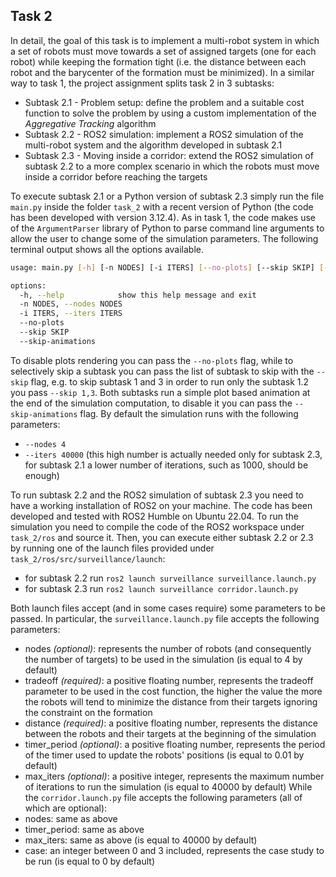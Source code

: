 ## Task 2

In detail, the goal of this task is to implement a multi-robot system in which a set of robots must move towards a set of assigned targets (one for each robot) while keeping the formation tight (i.e. the distance between each robot and the barycenter of the formation must be minimized). In a similar way to task 1, the project assignment splits task 2 in 3 subtasks:
- Subtask 2.1 - Problem setup: define the problem and a suitable cost function to solve the problem by using a custom implementation of the *Aggregative Tracking* algorithm
- Subtask 2.2 - ROS2 simulation: implement a ROS2 simulation of the multi-robot system and the algorithm developed in subtask 2.1
- Subtask 2.3 - Moving inside a corridor: extend the ROS2 simulation of subtask 2.2 to a more complex scenario in which the robots must move inside a corridor before reaching the targets

To execute subtask 2.1 or a Python version of subtask 2.3 simply run the file `main.py` inside the folder `task_2` with a recent version of Python (the code has been developed with version 3.12.4). As in task 1, the code makes use of the `ArgumentParser` library of Python to parse command line arguments to allow the user to change some of the simulation parameters. The following terminal output shows all the options available.
```bash
usage: main.py [-h] [-n NODES] [-i ITERS] [--no-plots] [--skip SKIP] [--skip-animations]

options:
  -h, --help            show this help message and exit
  -n NODES, --nodes NODES
  -i ITERS, --iters ITERS
  --no-plots
  --skip SKIP
  --skip-animations
```
To disable plots rendering you can pass the `--no-plots` flag, while to selectively skip a subtask you can pass the list of subtask to skip with the `--skip` flag, e.g. to skip subtask 1 and 3 in order to run only the subtask 1.2 you pass `--skip 1,3`. Both subtasks run a simple plot based animation at the end of the simulation computation, to disable it you can pass the `--skip-animations` flag.
By default the simulation runs with the following parameters:
- `--nodes 4`
- `--iters 40000` (this high number is actually needed only for subtask 2.3, for subtask 2.1 a lower number of iterations, such as 1000, should be enough)

To run subtask 2.2 and the ROS2 simulation of subtask 2.3 you need to have a working installation of ROS2 on your machine. The code has been developed and tested with ROS2 Humble on Ubuntu 22.04. To run the simulation you need to compile the code of the ROS2 workspace under `task_2/ros` and source it. Then, you can execute either subtask 2.2 or 2.3 by running one of the launch files provided under `task_2/ros/src/surveillance/launch`:
- for subtask 2.2 run `ros2 launch surveillance surveillance.launch.py`
- for subtask 2.3 run `ros2 launch surveillance corridor.launch.py`

Both launch files accept (and in some cases require) some parameters to be passed. In particular, the `surveillance.launch.py` file accepts the following parameters:
- nodes *(optional)*: represents the number of robots (and consequently the number of targets) to be used in the simulation (is equal to 4 by default)
- tradeoff *(required)*: a positive floating number, represents the tradeoff parameter to be used in the cost function, the higher the value the more the robots will tend to minimize the distance from their targets ignoring the constraint on the formation
- distance *(required)*: a positive floating number, represents the distance between the robots and their targets at the beginning of the simulation
- timer_period *(optional)*: a positive floating number, represents the period of the timer used to update the robots' positions (is equal to 0.01 by default)
- max_iters *(optional)*: a positive integer, represents the maximum number of iterations to run the simulation (is equal to 40000 by default)
While the `corridor.launch.py` file accepts the following parameters (all of which are optional):
- nodes: same as above
- timer_period: same as above
- max_iters: same as above (is equal to 40000 by default)
- case: an integer between 0 and 3 included, represents the case study to be run (is equal to 0 by default)
